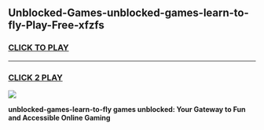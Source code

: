 
## Unblocked-Games-unblocked-games-learn-to-fly-Play-Free-xfzfs
<h3>
<a href="https://premium76.site?title=unblocked-games-learn-to-fly&ref=21A">CLICK TO PLAY</a></h3>
<hr>

<h3>
<a href="https://premium76.site?title=unblocked-games-learn-to-fly&ref=21A">CLICK 2 PLAY</a>
  
</h3>

<a href="https://premium76.site?title=unblocked-games-learn-to-fly&ref=21A"><img src="https://clearcache.store/games.png"></a>


**unblocked-games-learn-to-fly games unblocked: Your Gateway to Fun and Accessible Online Gaming**
